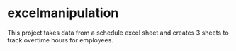 # excelmanipulation


This project takes data from a schedule excel sheet and creates 3 sheets to track overtime hours for employees. 
